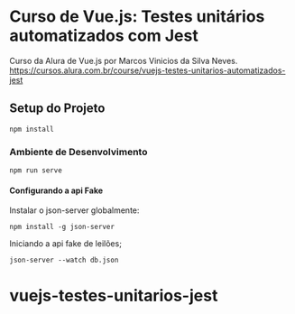 # Curso de Vue.js: Testes unitários automatizados com Jest
Curso da Alura de Vue.js por Marcos Vinicios da Silva Neves.
https://cursos.alura.com.br/course/vuejs-testes-unitarios-automatizados-jest

## Setup do Projeto
```
npm install
```

### Ambiente de Desenvolvimento
```
npm run serve
```

#### Configurando a api Fake

Instalar o json-server globalmente:

```
npm install -g json-server
```

Iniciando a api fake de leilões;

```
json-server --watch db.json
```

# vuejs-testes-unitarios-jest
